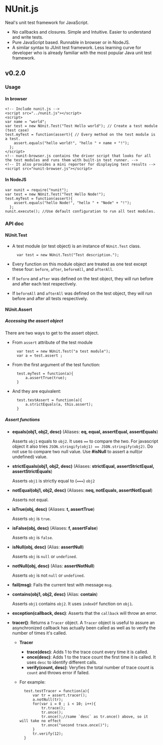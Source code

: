 NUnit.js
========

Neal's unit test framework for JavaScript. 

* No callbacks and closures. Simple and Intuitive. Easier to understand and write tests.
* Pure JavaScript based. Runnable in browser or in NodeJS.
* A similar syntax to JUnit test framework. Less learning curve for developer who is already familiar with the most popular Java unit test framework.

## v0.2.0

### Usage

#### In browser

	<!-- Include nunit.js -->
	<script src="../nunit.js"></script>
	<script>
	var name = "world";
	var test = new NUnit.Test("Test Hello world"); // Create a test module (test case)
	test.myTest = function(assert){ // Every method on the test module is a test. 
	    assert.equals("hello world!", "hello " + name + "!");
	  };
	</script>
	<!-- nunit-browser.js contains the driver script that looks for all the test modules and runs them with built-in test runner. -->
	<!-- It also provides a mini reporter for displaying test results -->
	<script src="nunit-browser.js"></script>

#### In NodeJS

	var nunit = require("nunit");
	var test = new NUnit.Test("Test Hello Node!");
	test.myTest = function(assert){
	    assert.equals("hello Node!", "hello " + "Node" + "!");
	  };
	nunit.execute(); //Use default configuration to run all test modules.


### API doc

#### NUnit.Test
* A test module (or test object) is an instance of `NUnit.Test` class.

		var test = new NUnit.Test("Test description.");

* Every function on this module object are treated as one test except these four: `before`, `after`, `beforeAll`, and `afterAll`. 
* If `before` and `after` was defined on the test object, they will run before and after each test respectively.
* If `beforeAll` and `afterAll` was defined on the test object, they will run before and after all tests respectively.


#### NUnit.Assert
##### Accessing the assert object
There are two ways to get to the assert object.
* From `assert` attribute of the test module

		var test = new NUnit.Test("a test module");
		var a = test.assert ;

* From the first argument of the test function:

		test.myTest = function(a){
			a.assertTrue(true);
		}

* And they are equivalent:

		test.testAssert = function(a){
			a.strictEquals(a, this.assert);
		}

##### Assert functions
* **equals(obj1, obj2, desc)**  (Aliases: **eq, equal, assertEqual, assertEquals**)
	
	Asserts `obj1` equals to `obj2`. It uses `==` to compare the two. For javascript object it also tries `JSON.stringify(obj1) == JSON.stringify(obj2)`. Do not use to compare two null value. Use **#isNull** to assert a null(or undefined) value.
* **strictEquals(obj1, obj2, desc)** (Aliases: **strictEqual, assertStrictEqual, assertStrictEquals**)

	Asserts `obj1` is strictly equal to (`===`) `obj2` 
* **notEqual(obj1, obj2, desc)** (Aliases: **neq, notEquals, assertNotEqual**)

	Asserts not equal.
* **isTrue(obj, desc)** (Aliases: **t, assertTrue**)

	Asserts `obj` is `true`.
* **isFalse(obj, desc)** (Aliases: **f, assertFalse**)

	Asserts `obj` is `false`.
* **isNull(obj, desc)** (Alias: **assertNull**)

	Asserts `obj` is `null` or `undefined`.
* **notNull(obj, desc)** (Alias: **assertNotNull**)

	Asserts `obj` is not `null` or `undefined`.
* **fail(msg)**: Fails the current test with message `msg`. 
* **contains(obj1, obj2, desc)** (Alias: **contain**)

	Asserts `obj1` contains `obj2`. It uses `indexOf` function on `obj1`.
* **exception(callback, desc)**: Asserts that the `callback` will throw an error.
* **tracer()**: Returns a `Tracer` object. A `Tracer` object is useful to assure an asynchronized callback has actually been called as well as to verify the number of times it's called.
	+ **Tracer**
		- **trace(desc)**: Adds 1 to the trace count every time it is called.
		- **once(desc)**: Adds 1 to the trace count the first time it is called. It uses `desc` to identify different calls.
		- **verify(count, desc)**: Veryfies the total number of trace count is `count` and throws error if failed.
	+ For example:
		
			test.testTracer = function(a){
				var tr = assert.tracer();
				a.notNull(tr);
				for(var i = 0 ; i < 10; i++){
					tr.trace();
					tr.once();
					tr.once();//same `desc` as tr.once() above, so it will take no effect
					tr.once("second trace.once()");
				}
				tr.verify(12);
			}
		




